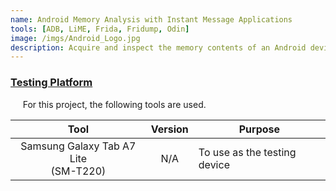 ```yaml
---
name: Android Memory Analysis with Instant Message Applications
tools: [ADB, LiME, Frida, Fridump, Odin]
image: /imgs/Android_Logo.jpg
description: Acquire and inspect the memory contents of an Android device for the activities with instant message applications.
---
```


<!--- Image from https://www.flickr.com/photos/grahamsblog/5695056315 -->


### <u>Testing Platform</u>
&nbsp;&nbsp;&nbsp;&nbsp;&nbsp;For this project, the following tools are used.

| Tool | Version | <center>Purpose</center> |
| :-: | :-: | :-- |
| Samsung Galaxy Tab A7 Lite <br> (SM-T220) | N/A | To use as the testing device |

